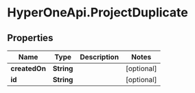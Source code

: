 # HyperOneApi.ProjectDuplicate

## Properties
Name | Type | Description | Notes
------------ | ------------- | ------------- | -------------
**createdOn** | **String** |  | [optional] 
**id** | **String** |  | [optional] 


